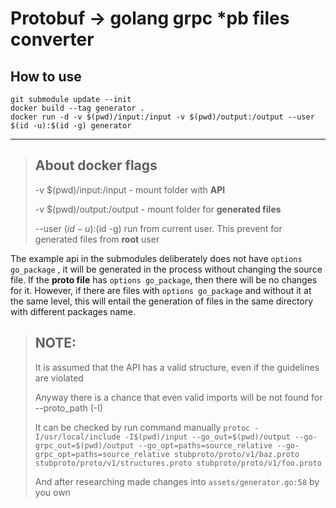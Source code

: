 # Protobuf -> golang grpc *pb files converter

## How to use
```
git submodule update --init
docker build --tag generator .
docker run -d -v $(pwd)/input:/input -v $(pwd)/output:/output --user $(id -u):$(id -g) generator
```

***

> ## About docker flags
>-v $(pwd)/input:/input - mount folder with **API**
>
>-v $(pwd)/output:/output - mount folder for **generated files** 
>
>--user $(id -u):$(id -g) run from current user. This prevent for generated files from **root** user

The example api in the submodules deliberately does not have `options go_package` , it will be generated in the process without changing the source file. 
If the **proto file** has `options go_package`, then there will be no changes for it. However, if there are files with `options go_package` and without it at the same level, this will entail the generation of files in the same directory with different packages name.


> ## NOTE:
> 
> It is assumed that the API has a valid structure, even if the guidelines are violated 
>
> Anyway there is a chance that even valid imports will be not found for --proto_path (-I)
> 
> It can be checked by run command manually `protoc -I/usr/local/include -I$(pwd)/input --go_out=$(pwd)/output --go-grpc_out=$(pwd)/output --go_opt=paths=source_relative --go-grpc_opt=paths=source_relative stubproto/proto/v1/baz.proto stubproto/proto/v1/structures.proto stubproto/proto/v1/foo.proto`
> 
> And after researching made changes into `assets/generator.go:58` by you own
